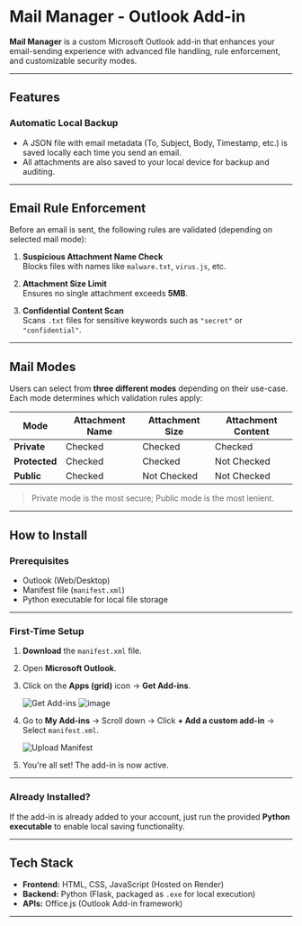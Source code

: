 # Mail Manager - Outlook Add-in

**Mail Manager** is a custom Microsoft Outlook add-in that enhances your email-sending experience with advanced file handling, rule enforcement, and customizable security modes.

---

## Features

### Automatic Local Backup
- A JSON file with email metadata (To, Subject, Body, Timestamp, etc.) is saved locally each time you send an email.
- All attachments are also saved to your local device for backup and auditing.

---

## Email Rule Enforcement

Before an email is sent, the following rules are validated (depending on selected mail mode):

1. **Suspicious Attachment Name Check**  
   Blocks files with names like `malware.txt`, `virus.js`, etc.

2. **Attachment Size Limit**  
   Ensures no single attachment exceeds **5MB**.

3. **Confidential Content Scan**  
   Scans `.txt` files for sensitive keywords such as `"secret"` or `"confidential"`.

---

## Mail Modes

Users can select from **three different modes** depending on their use-case. Each mode determines which validation rules apply:

| Mode         | Attachment Name | Attachment Size | Attachment Content |
|--------------|------------------|------------------|----------------------|
| **Private**   | Checked         | Checked         | Checked             |
| **Protected** | Checked         | Checked         | Not Checked         |
| **Public**    | Checked         | Not Checked     | Not Checked         |

> Private mode is the most secure; Public mode is the most lenient.

---

## How to Install

### Prerequisites
- Outlook (Web/Desktop)
- Manifest file (`manifest.xml`)
- Python executable for local file storage

---

### First-Time Setup

1. **Download** the `manifest.xml` file.
2. Open **Microsoft Outlook**.
3. Click on the **Apps (grid)** icon → **Get Add-ins**.

   ![Get Add-ins](https://github.com/user-attachments/assets/83a309a4-df68-4b7c-b54b-b9e7309c6d47)
   ![image](https://github.com/user-attachments/assets/271d1845-8484-4d9c-98e9-0da56d26e1c1)


5. Go to **My Add-ins** → Scroll down → Click **+ Add a custom add-in** → Select `manifest.xml`.

   ![Upload Manifest](https://github.com/user-attachments/assets/9c3318e0-eead-4b23-b724-2d676d3941cf)

6. You're all set! The add-in is now active.

---

### Already Installed?

If the add-in is already added to your account, just run the provided **Python executable** to enable local saving functionality.

---

## Tech Stack

- **Frontend:** HTML, CSS, JavaScript (Hosted on Render)
- **Backend:** Python (Flask, packaged as `.exe` for local execution)
- **APIs:** Office.js (Outlook Add-in framework)

---


